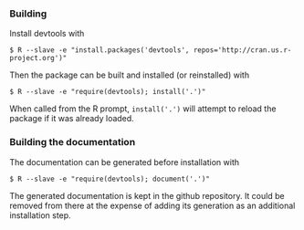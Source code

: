 ### Building

Install devtools with

```
$ R --slave -e "install.packages('devtools', repos='http://cran.us.r-project.org')"
```

Then the package can be built and installed (or reinstalled) with

```
$ R --slave -e "require(devtools); install('.')"
```

When called from the R prompt, `install('.')` will attempt to reload the
package if it was already loaded.

### Building the documentation

The documentation can be generated before installation with

```
$ R --slave -e "require(devtools); document('.')"
```

The generated documentation is kept in the github repository. It could be
removed from there at the expense of adding its generation as an additional
installation step.
